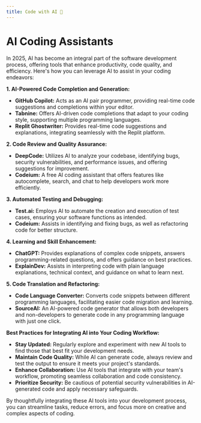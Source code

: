 ```yaml
---
title: Code with AI 🤖
---
```


# AI Coding Assistants

  In 2025, AI has become an integral part of the software development process, offering tools that enhance productivity, code quality, and efficiency. Here's how you can leverage AI to assist in your coding endeavors:

**1. AI-Powered Code Completion and Generation:**
   - **GitHub Copilot:** Acts as an AI pair programmer, providing real-time code suggestions and completions within your editor.
   - **Tabnine:** Offers AI-driven code completions that adapt to your coding style, supporting multiple programming languages.
   - **Replit Ghostwriter:** Provides real-time code suggestions and explanations, integrating seamlessly with the Replit platform. 

**2. Code Review and Quality Assurance:**
   - **DeepCode:** Utilizes AI to analyze your codebase, identifying bugs, security vulnerabilities, and performance issues, and offering suggestions for improvement. 
   - **Codeium:** A free AI coding assistant that offers features like autocomplete, search, and chat to help developers work more efficiently. 

**3. Automated Testing and Debugging:**
   - **Test.ai:** Employs AI to automate the creation and execution of test cases, ensuring your software functions as intended. 
   - **Codeium:** Assists in identifying and fixing bugs, as well as refactoring code for better structure. 

**4. Learning and Skill Enhancement:**
   - **ChatGPT:** Provides explanations of complex code snippets, answers programming-related questions, and offers guidance on best practices. 
   - **ExplainDev:** Assists in interpreting code with plain language explanations, technical context, and guidance on what to learn next. 

**5. Code Translation and Refactoring:**
   - **Code Language Converter:** Converts code snippets between different programming languages, facilitating easier code migration and learning. 
   - **SourceAI:** An AI-powered code generator that allows both developers and non-developers to generate code in any programming language with just one click. 

**Best Practices for Integrating AI into Your Coding Workflow:**

- **Stay Updated:** Regularly explore and experiment with new AI tools to find those that best fit your development needs.
- **Maintain Code Quality:** While AI can generate code, always review and test the output to ensure it meets your project's standards.
- **Enhance Collaboration:** Use AI tools that integrate with your team's workflow, promoting seamless collaboration and code consistency.
- **Prioritize Security:** Be cautious of potential security vulnerabilities in AI-generated code and apply necessary safeguards.

By thoughtfully integrating these AI tools into your development process, you can streamline tasks, reduce errors, and focus more on creative and complex aspects of coding. 